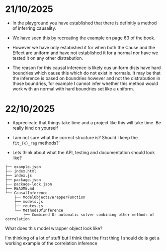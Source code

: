 # 21/10/2025

- In the playground you have established that there is definitly a method of inferring causality.

- We have seen this by recreating the example on page 63 of the book.

- However we have only estabished it for when both the Cause and the Effect are uniform and have not established it for a normal nor have we tested it on any other distrabution.

- The reason for this causal inference is likely cus uniform dists have hard boundries which cause this which do not exist in normals. It may be that the inference is based on boundries however and not the distrabution in those boundries, for example I cannot infer whether this method would work with an normal with hard boundries set like a uniform.

# 22/10/2025

- Apprecieate that things take time and a project like this will take time. Be really kind on yourself

- I am not sure what the correct structure is? Should I keep the `fit_{x}_reg` methods?'

- Lets think about what the API, testing and documentation should look like?

```
├── example.json
├── index.html
├── index.js
├── package.json
├── package-lock.json
├── README.md
└── CausalInference
    ├── ModelObjects/WrapperFunction
    ├── models.js
    ├── routes.js
    └── MethodsOfInference
        ├── Combined Or automatic solver combining other methods of correlation
```

What does this model wrapper object look like?

I'm thinking of a lot of stuff but I think that the first thing I should do is get a working example of the correlation inference